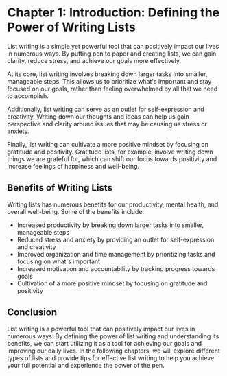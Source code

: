 Chapter 1: Introduction: Defining the Power of Writing Lists
============================================================

List writing is a simple yet powerful tool that can positively impact our lives in numerous ways. By putting pen to paper and creating lists, we can gain clarity, reduce stress, and achieve our goals more effectively.

At its core, list writing involves breaking down larger tasks into smaller, manageable steps. This allows us to prioritize what's important and stay focused on our goals, rather than feeling overwhelmed by all that we need to accomplish.

Additionally, list writing can serve as an outlet for self-expression and creativity. Writing down our thoughts and ideas can help us gain perspective and clarity around issues that may be causing us stress or anxiety.

Finally, list writing can cultivate a more positive mindset by focusing on gratitude and positivity. Gratitude lists, for example, involve writing down things we are grateful for, which can shift our focus towards positivity and increase feelings of happiness and well-being.

Benefits of Writing Lists
-------------------------

Writing lists has numerous benefits for our productivity, mental health, and overall well-being. Some of the benefits include:

* Increased productivity by breaking down larger tasks into smaller, manageable steps
* Reduced stress and anxiety by providing an outlet for self-expression and creativity
* Improved organization and time management by prioritizing tasks and focusing on what's important
* Increased motivation and accountability by tracking progress towards goals
* Cultivation of a more positive mindset by focusing on gratitude and positivity

Conclusion
----------

List writing is a powerful tool that can positively impact our lives in numerous ways. By defining the power of list writing and understanding its benefits, we can start utilizing it as a tool for achieving our goals and improving our daily lives. In the following chapters, we will explore different types of lists and provide tips for effective list writing to help you achieve your full potential and experience the power of the pen.
